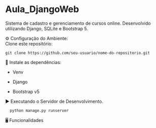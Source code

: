 # Aula_DjangoWeb
Sistema de cadastro e gerenciamento de cursos online. Desenvolvido utilizando Django, SQLite e Bootstrap 5.<br>

⚙️ Configuração do Ambiente:<br>
Clone este repositório:<br>
```
git clone https://github.com/seu-usuario/nome-do-repositorio.git
```
🔧 Instale as dependências:<br>
- Venv

- Django

- Bootstrap v5

▶️ Executando o Servidor de Desenvolvimento.<br>
```
  python manage.py runserver
```

🖥️ Funcionalidades


